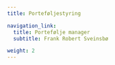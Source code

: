```yaml
---
title: Porteføljestyring

navigation_link:
  title: Portefølje manager
  subtitle: Frank Robert Sveinsbø

weight: 2
---
```

